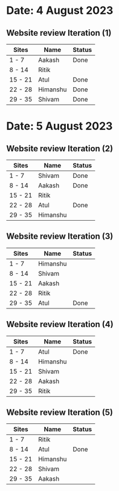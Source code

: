 # Date: 4 August 2023

## Website review Iteration (1)
| Sites     | Name      | Status|
| ---       | ---       | ---   |
| 1 - 7     | Aakash    | Done  |
| 8 - 14    | Ritik     |       |
| 15 - 21   | Atul      | Done  |
| 22 - 28   | Himanshu  | Done  |
| 29 - 35   | Shivam    | Done  |


# Date: 5 August 2023


## Website review Iteration (2)
| Sites     | Name      | Status|
| ---       | ---       | ---   |
| 1 - 7     | Shivam    | Done  |
| 8 - 14    | Aakash    | Done  |
| 15 - 21   | Ritik     |       |
| 22 - 28   | Atul      | Done  |
| 29 - 35   | Himanshu  |       |



   
## Website review Iteration (3)
| Sites     | Name      | Status|
| ---       | ---       | ---   |
| 1 - 7     | Himanshu  |       |
| 8 - 14    | Shivam    |       |
| 15 - 21   | Aakash    |       |
| 22 - 28   | Ritik     |       |
| 29 - 35   | Atul      | Done  |



## Website review Iteration (4)
| Sites     | Name      | Status|
| ---       | ---       | ---   |
| 1 - 7     | Atul      | Done  |
| 8 - 14    | Himanshu  |       |
| 15 - 21   | Shivam    |       |
| 22 - 28   | Aakash    |       |
| 29 - 35   | Ritik     |       |

  


## Website review Iteration (5)
| Sites     | Name      | Status|
| ---       | ---       | ---   |
| 1 - 7     | Ritik     |       |
| 8 - 14    | Atul      | Done  |
| 15 - 21   | Himanshu  |       |
| 22 - 28   | Shivam    |       |
| 29 - 35   | Aakash    |       |


  